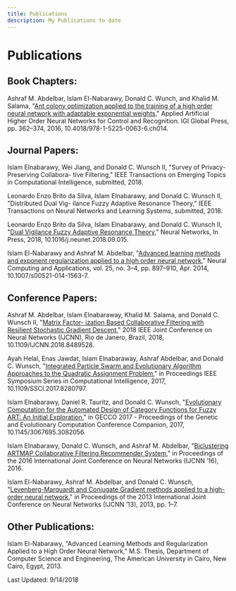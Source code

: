 ```yaml
---
title: Publications
description: My Publications to date
---
```


# Publications

## Book Chapters:

Ashraf M. Abdelbar, Islam El-Nabarawy, Donald C. Wunch, and Khalid M. Salama, "[Ant colony
optimization applied to the training of a high order neural network with
adaptable exponential weights][1]," Applied Artificial Higher Order Neural
Networks for Control and Recognition. IGI Global Press, pp. 362–374, 2016, 10.4018/978-1-5225-0063-6.ch014.

## Journal Papers:

Islam Elnabarawy, Wei Jiang, and Donald C. Wunsch II, "Survey of Privacy-Preserving Collabora-
tive Filtering," IEEE Transactions on Emerging Topics in Computational Intelligence, submitted, 2018.

Leonardo Enzo Brito da Silva, Islam Elnabarawy, and Donald C. Wunsch II, "Distributed Dual Vig-
ilance Fuzzy Adaptive Resonance Theory," IEEE Transactions on Neural Networks and Learning
Systems, submitted, 2018.

Leonardo Enzo Brito da Silva, Islam Elnabarawy, and Donald C. Wunsch II, "[Dual Vigilance Fuzzy
Adaptive Resonance Theory][7]," Neural Networks, In Press, 2018, 10.1016/j.neunet.2018.09.015.

Islam El-Nabarawy and Ashraf M. Abdelbar, "[Advanced learning methods and exponent
regularization applied to a high order neural network][2]," Neural Computing and Applications,
vol. 25, no. 3–4, pp. 897–910, Apr. 2014, 10.1007/s00521-014-1563-7.

## Conference Papers:

Ashraf M. Abdelbar, Islam Elnabaraway, Khalid M. Salama, and Donald C. Wunsch II, "[Matrix Factor-
ization Based Collaborative Filtering with Resilient Stochastic Gradient Descent][8]," 2018 IEEE
Joint Conference on Neural Networks (IJCNN), Rio de Janero, Brazil, 2018, 10.1109/IJCNN.2018.8489528.

Ayah Helal, Enas Jawdat, Islam Elnabaraway, Ashraf Abdelbar, and Donald C. Wunsch, "[Integrated
Particle Swarm and Evolutionary Algorithm Approaches to the Quadratic Assignment
Problem][3]," in Proceedings IEEE Symposium Series in Computational Intelligence, 2017, 10.1109/SSCI.2017.8280797.

Islam Elnabarawy, Daniel R. Tauritz, and Donald C. Wunsch, "[Evolutionary
Computation for the Automated Design of Category Functions for Fuzzy ART: An
Initial Exploration][4]," in GECCO 2017 - Proceedings of the Genetic and Evolutionary
Computation Conference Companion, 2017, 10.1145/3067695.3082056.

Islam Elnabarawy, Donald C. Wunsch, and Ashraf M. Abdelbar, "[Biclustering ARTMAP
Collaborative Filtering Recommender System][5]," in Proceedings of the 2016
International Joint Conference on Neural Networks (IJCNN ’16), 2016.

Islam El-Nabarawy, Ashraf M. Abdelbar, and Donald C. Wunsch, "[Levenberg-Marquardt and
Conjugate Gradient methods applied to a high-order neural network][6]," in
Proceedings of the 2013 International Joint Conference on Neural Networks
(IJCNN ’13), 2013, pp. 1–7.

## Other Publications:

Islam El-Nabarawy, "Advanced Learning Methods and Regularization Applied
to a High Order Neural Network," M.S. Thesis, Department of Computer Science
and Engineering, The American University in Cairo, New Cairo, Egypt, 2013.


Last Updated: 9/14/2018

[1]: https://www.igi-global.com/chapter/ant-colony-optimization-applied-to-the-training-of-a-high-order-neural-network-with-adaptable-exponential-weights/152111
[2]: https://link.springer.com/article/10.1007/s00521-014-1563-7
[3]: https://ieeexplore.ieee.org/document/8280797/
[4]: https://dl.acm.org/citation.cfm?id=3082056
[5]: http://ieeexplore.ieee.org/document/7727578/
[6]: https://ieeexplore.ieee.org/document/6707004/
[7]: https://www.sciencedirect.com/science/article/pii/S0893608018302776?via%3Dihub
[8]: https://ieeexplore.ieee.org/document/8489528
